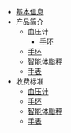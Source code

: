 - [基本信息](/hardware/scale/)
- 产品简介
  - 血压计
    - [手环](/hardware/scale/)
  - [手环](/hardware/wristbrand)
  - [智能体脂秤](/hardware/scale)
  - [手表](/hardware/watch)
- 收费标准
  - [血压计](/hardware/bloodpressure)
  - [手环](/hardware/wristbrand)
  - [智能体脂秤](/hardware/scale)
  - [手表](/hardware/watch)
